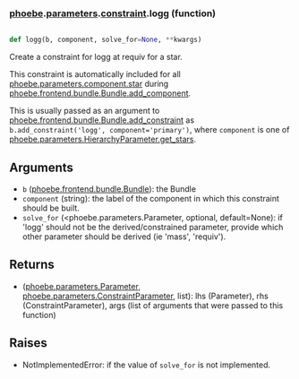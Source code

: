 ### [phoebe](phoebe.md).[parameters](phoebe.parameters.md).[constraint](phoebe.parameters.constraint.md).logg (function)


```py

def logg(b, component, solve_for=None, **kwargs)

```



Create a constraint for logg at requiv for a star.

This constraint is automatically included for all
[phoebe.parameters.component.star](phoebe.parameters.component.star.md) during
[phoebe.frontend.bundle.Bundle.add_component](phoebe.frontend.bundle.Bundle.add_component.md).

This is usually passed as an argument to
 [phoebe.frontend.bundle.Bundle.add_constraint](phoebe.frontend.bundle.Bundle.add_constraint.md) as
 `b.add_constraint('logg', component='primary')`, where `component` is
 one of [phoebe.parameters.HierarchyParameter.get_stars](phoebe.parameters.HierarchyParameter.get_stars.md).

Arguments
-----------
* `b` ([phoebe.frontend.bundle.Bundle](phoebe.frontend.bundle.Bundle.md)): the Bundle
* `component` (string): the label of the component in which this
    constraint should be built.
* `solve_for` (&lt;phoebe.parameters.Parameter, optional, default=None): if
    'logg' should not be the derived/constrained parameter, provide which
    other parameter should be derived (ie 'mass', 'requiv').

Returns
----------
* ([phoebe.parameters.Parameter](phoebe.parameters.Parameter.md), [phoebe.parameters.ConstraintParameter](phoebe.parameters.ConstraintParameter.md), list):
    lhs (Parameter), rhs (ConstraintParameter), args (list of arguments
    that were passed to this function)

Raises
--------
* NotImplementedError: if the value of `solve_for` is not implemented.

